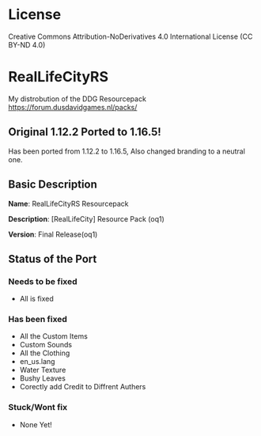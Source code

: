 # License
Creative Commons Attribution-NoDerivatives 4.0 International License (CC BY-ND 4.0)

# RealLifeCityRS
My distrobution of the DDG Resourcepack https://forum.dusdavidgames.nl/packs/

## Original 1.12.2 Ported to 1.16.5!
Has been ported from 1.12.2 to 1.16.5, Also changed
branding to a neutral one.

## Basic Description
**Name**: RealLifeCityRS Resourcepack


**Description**: [RealLifeCity] Resource Pack (oq1) 


**Version**: Final Release(oq1)

## Status of the Port

### Needs to be fixed
* All is fixed

### Has been fixed
* All the Custom Items
* Custom Sounds
* All the Clothing
* en_us.lang 
* Water Texture 
* Bushy Leaves
* Corectly add Credit to Diffrent Authers

### Stuck/Wont fix
* None Yet!
